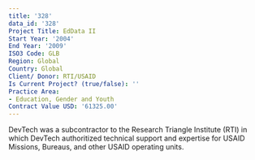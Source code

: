 ```yaml
---
title: '328'
data_id: '328'
Project Title: EdData II
Start Year: '2004'
End Year: '2009'
ISO3 Code: GLB
Region: Global
Country: Global
Client/ Donor: RTI/USAID
Is Current Project? (true/false): ''
Practice Area:
- Education, Gender and Youth
Contract Value USD: '61325.00'
---
```


DevTech was a subcontractor to the Research Triangle Institute (RTI) in which DevTech authoritized technical support and expertise for USAID Missions, Bureaus, and other USAID operating units.